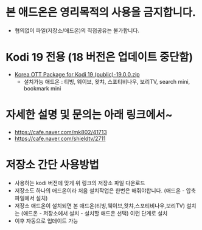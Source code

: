 # 본 애드온은 영리목적의 사용을 금지합니다.
- 협의없이 파일(저장소/애드온)의 직접공유는 불가합니다.


# Kodi 19 전용 (18 버전은 업데이트 중단함)
* [Korea OTT Package for Kodi 19 (public)-19.0.0.zip](https://github.com/kym1088/repository_public/raw/master/repository.nightrain_v19_public.zip)
   - 설치가능 애드온 : 티빙, 웨이브, 왓챠, 스포티비나우, 보리TV, search mini, bookmark mini

# 자세한 설명 및 문의는 아래 링크에서~
   - https://cafe.naver.com/mk802/41713
   - https://cafe.naver.com/shieldtv/2711

#
# 저장소 간단 사용방법
- 사용하는 kodi 버전에 맞게 위 링크의 저장소 파일 다운로드
- 저장소도 하나의 애드온이라 처음 설치작업은 한번은 해줘야합니다.
  (애드온 - 압축파일에서 설치) 
- 저장소 애드온이 설치되면 본 애드온(티빙,웨이브,왓챠,스포티비나우,보리TV) 설치는 
  (애드온 - 저장소에서 설치 - 설치할 애드온 선택) 이런 단계로 설치
- 이후 자동으로 업데이트 가능

